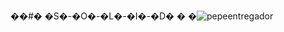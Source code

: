 ��#� �S�-�O�-�L�-�I�-�D�
�
�![pepeentregador](https://user-images.githubusercontent.com/59540379/162230889-d5319eb5-4b2c-46be-8cd9-eacfebc9cd3b.png)
